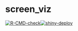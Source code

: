# screen_viz

<!-- badges: start -->
[![R-CMD-check](https://github.com/tarensanders/screen_viz/workflows/R-CMD-check/badge.svg)](https://github.com/tarensanders/screen_viz/actions)[![shiny-deploy](https://github.com/tarensanders/screen_viz/workflows/shiny-deploy/badge.svg)](https://github.com/tarensanders/screen_viz/actions)
<!-- badges: end -->
